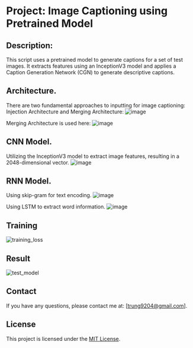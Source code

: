 
# Project: Image Captioning using Pretrained Model
## Description:
This script uses a pretrained model to generate captions for a set of test images. It extracts features using an InceptionV3 model and applies a Caption Generation Network (CGN) to generate descriptive captions.

## Architecture.
There are two fundamental approaches to inputting for image captioning: Injection Architecture and Merging Architecture:
![image](https://github.com/user-attachments/assets/0ac245aa-8495-426a-bdcf-d4fefe43f4e1)

Merging Architecture is used here:
![image](https://github.com/user-attachments/assets/bf483e1d-8c94-4058-b4bb-9ad493eaa061)

## CNN Model.
Utilizing the InceptionV3 model to extract image features, resulting in a 2048-dimensional vector.
![image](https://github.com/user-attachments/assets/4fde3b93-ab0b-4e86-afe7-b12f82899803)

## RNN Model.
Using skip-gram for text encoding.
![image](https://github.com/user-attachments/assets/090e4e4b-b227-4ffa-b306-3a905c9f57f9)

Using LSTM to extract word information.
![image](https://github.com/user-attachments/assets/cc0f62e0-e584-4987-96f6-7ab3d01af914)

## Training
![training_loss](https://github.com/user-attachments/assets/129d9f3e-5b1e-4a11-bd6f-c4a06f7a6a7b)

## Result
![test_model](https://github.com/user-attachments/assets/4ed215ea-f858-4ffc-ad80-84524ccac4f9)

## Contact

If you have any questions, please contact me at: [trung9204@gmail.com].

## License

This project is licensed under the [MIT License](LICENSE).
